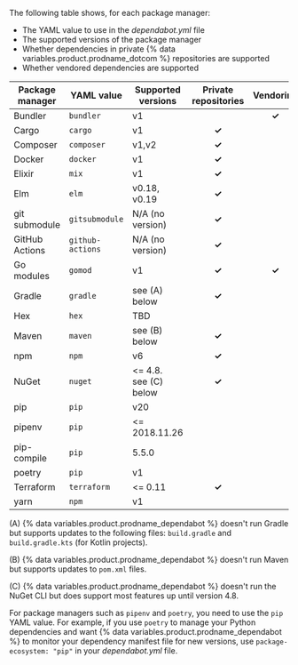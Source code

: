 The following table shows, for each package manager:
- The YAML value to use in the *dependabot.yml* file
- The supported versions of the package manager
- Whether dependencies in private {% data variables.product.prodname_dotcom %} repositories are supported
- Whether vendored dependencies are supported

Package manager | YAML value | Supported versions | Private repositories | Vendoring 
--- | --- | --- |:---:|:---:
Bundler | `bundler` | v1 | | **✓** |
Cargo | `cargo` | v1 | **✓** | |
Composer | `composer` | v1,v2  | **✓** | |
Docker | `docker` | v1 | **✓** | |
Elixir | `mix` | v1 | **✓** | |
Elm | `elm` | v0.18, v0.19 | **✓** | |
git submodule | `gitsubmodule` | N/A (no version) | **✓** | |
GitHub Actions | `github-actions` |  N/A (no version) | **✓** | |
Go modules | `gomod` | v1 | **✓** | **✓** |
Gradle | `gradle` | see (A) below | **✓** | |
Hex | `hex` | TBD | | |
Maven | `maven` | see (B) below | **✓** | |
npm | `npm` | v6 | **✓** | |
NuGet | `nuget` | <= 4.8.</br>see (C) below | **✓** | |
pip | `pip` | v20 | | |
pipenv | `pip` | <= 2018.11.26 | | |
pip-compile | `pip` | 5.5.0 | | |
poetry | `pip` | v1 | | |
Terraform | `terraform` | <= 0.11 | **✓** | |
yarn | `npm` | v1 | | |

(A) {% data variables.product.prodname_dependabot %} doesn't run Gradle but supports updates to the following files: `build.gradle` and `build.gradle.kts` (for Kotlin projects).

(B) {% data variables.product.prodname_dependabot %} doesn't run Maven but supports updates to `pom.xml` files.

(C) {% data variables.product.prodname_dependabot %} doesn't run the NuGet CLI but does support most features up until version 4.8.

For package managers such as `pipenv` and `poetry`, you need to use the `pip` YAML value. For example, if you use `poetry` to manage your Python dependencies and want {% data variables.product.prodname_dependabot %} to monitor your dependency manifest file for new versions, use `package-ecosystem: "pip"` in your *dependabot.yml* file.
